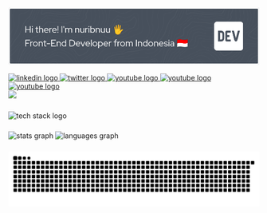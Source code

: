 ![nuribnuu](/image/github-header-image-fix.png)

<div align="left">
  <a href="https://www.linkedin.com/in/nuribnuu/" target="_blank">
    <img src="https://img.shields.io/static/v1?message=LinkedIn&logo=linkedin&label=&color=0077B5&logoColor=white&labelColor=&style=for-the-badge" height="25" alt="linkedin logo" />
  </a>
    <a href="https://www.instagram.com/nuribnuu" target="_blank">
    <img src="https://img.shields.io/badge/Instagram-%23E4405F.svg?style=for-the-badge&logo=Instagram&logoColor=white" height="25" alt="twitter logo" />
  </a>
  <a href="https://www.facebook.com/azmutte" target="_blank">
    <img src="https://img.shields.io/badge/Facebook-%231877F2.svg?style=for-the-badge&logo=Facebook&logoColor=white" height="25" alt="youtube logo" />
  </a>
  <a href="https://wa.me/6285866473926" target="_blank">
    <img src="https://img.shields.io/badge/WhatsApp-25D366?style=for-the-badge&logo=whatsapp&logoColor=white" height="25" alt="youtube logo" />
  </a>
  <a href="http://discordapp.com/users/1326362647595057233" target="_blank">
    <img src="https://img.shields.io/badge/Discord-%235865F2.svg?style=for-the-badge&logo=discord&logoColor=white" height="25" alt="youtube logo" />
  </a>
</div>

<div align="left">
  <img src="https://visitor-badge.laobi.icu/badge?page_id=nuribnuu"  />
</div>

###


<div align="left">
  <img src="https://skillicons.dev/icons?i=html,css,js,typescript,react,next,tailwind,scss,figma,npm,bun,nodejs,linux,git,github&theme=light" height="50" alt="tech stack logo"  />
</div>

###

<div align="left">
  <img src="https://github-readme-stats.vercel.app/api?username=nuribnuu&theme=dark&show_icons=true" height="150" alt="stats graph"  />
  <img src="https://github-readme-stats.vercel.app/api/top-langs?username=nuribnuu&locale=en&hide_title=false&layout=compact&card_width=320&langs_count=5&theme=dark&hide_border=false" height="150" alt="languages graph"  />
</div>

###

<img src="https://raw.githubusercontent.com/nuribnuu/nuribnuu/output/snake.svg" alt="Snake animation" />
